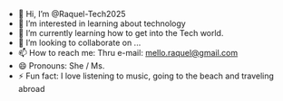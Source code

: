 - 👋 Hi, I’m @Raquel-Tech2025
- 👀 I’m interested in learning about technology
- 🌱 I’m currently learning  how to get into the Tech world.
- 💞️ I’m looking to collaborate on ...
- 📫 How to reach me: Thru e-mail: mello.raquel@gmail.com
- 😄 Pronouns: She / Ms.
- ⚡ Fun fact: I love listening to music, going to the beach and traveling abroad

<!---
Raquel-Tech2025/Raquel-Tech2025 is a ✨ special ✨ repository because its `README.md` (this file) appears on your GitHub profile.
You can click the Preview link to take a look at your changes.
--->
